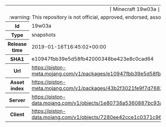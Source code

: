 <html><table>
<tr><td colspan="2" align="center"><img width="0" height="0"><br/>⌈ Minecraft 19w03a ⌋<br/><img width="0" height="0"></td></tr>
<tr><td colspan="2" align="center"><img width="0" height="0"><br/>
:warning: This repository is not official, approved, endorsed, associated or connected with Mojang :warning:
<br/><img width="0" height="0"></td></tr>
<tr><th>Id</th><td>19w03a</td></tr>
<tr><th>Type</th><td>snapshots</td></tr>
<tr><th>Release time</th><td>2019-01-16T16:45:02+00:00</td></tr>
<tr><th>SHA1</th><td>e10947fbb39e5d58fb42000348be423e8c0cad64</td></tr>
<tr><th>Url</th><td><a href="https://piston-meta.mojang.com/v1/packages/e10947fbb39e5d58fb42000348be423e8c0cad64/19w03a.json">https://piston-meta.mojang.com/v1/packages/e10947fbb39e5d58fb42000348be423e8c0cad64/19w03a.json</a></td></tr>
<tr><th>Asset index</th><td><a href="https://piston-meta.mojang.com/v1/packages/43b2f3021fe9f7d768378de95538e22da3ee8301/1.14.json">https://piston-meta.mojang.com/v1/packages/43b2f3021fe9f7d768378de95538e22da3ee8301/1.14.json</a></td></tr>
<tr><th>Server</th><td><a href="https://piston-data.mojang.com/v1/objects/1e80738a5360887bc93a46bdffb07699a45bf5a1/server.jar">https://piston-data.mojang.com/v1/objects/1e80738a5360887bc93a46bdffb07699a45bf5a1/server.jar</a></td></tr>
<tr><th>Client</th><td><a href="https://piston-data.mojang.com/v1/objects/7280ee42cce1c0371c96c95c22170d3aea7068bb/client.jar">https://piston-data.mojang.com/v1/objects/7280ee42cce1c0371c96c95c22170d3aea7068bb/client.jar</a></td></tr>
</table></html>